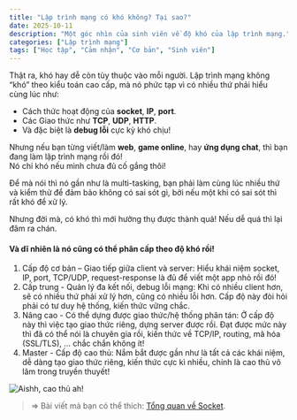 ```yaml
---
title: "Lập trình mạng có khó không? Tại sao?"
date: 2025-10-11
description: "Một góc nhìn của sinh viên về độ khó của lập trình mạng."
categories: ["Lập trình mạng"]
tags: ["Học tập", "Cảm nhận", "Cơ bản", "Sinh viên"]
---
```


Thật ra, khó hay dễ còn tùy thuộc vào mỗi người.
Lập trình mạng không “khó” theo kiểu toán cao cấp, mà nó phức tạp vì có nhiều thứ phải hiểu cùng lúc như:
- Cách thức hoạt động của **socket**, **IP**, **port**.
- Các Giao thức như **TCP**, **UDP**, **HTTP**.
- Và đặc biệt là **debug lỗi** cực kỳ khó chịu!

Nhưng nếu bạn từng viết/làm **web**, **game online**, hay **ứng dụng chat**, thì bạn đang làm lập trình mạng rồi đó!  
Nó chỉ khó nếu mình chưa đủ cố gắng thôi!

Để mà nói thì nó gần như là multi-tasking, bạn phải làm cùng lúc nhiều thứ và kiểm thử để đảm bảo không có sai sót gì, bởi nếu một khi có sai sót thì rất khó để xử lý.

Nhưng đời mà, có khó thì mới hưởng thụ được thành quả! Nếu dễ quá thì lại đâm ra chán.

#### **Và dĩ nhiên là nó cũng có thể phân cấp theo độ khó rồi!**
1. Cấp độ cơ bản – Giao tiếp giữa client và server: Hiểu khái niệm socket, IP, port, TCP/UDP, request-response là đủ để viết một app nhỏ rồi đó!
2. Cấp trung - Quản lý đa kết nối, debug lỗi mạng: Khi có nhiều client hơn, sẽ có nhiều thứ phải xử lý hơn, cũng có nhiều lỗi hơn. Cấp độ này đòi hỏi phải có tư duy hệ thống, kiến thức vững chắc.
3. Nâng cao - Có thể dựng được giao thức/hệ thống phân tán: Ở cấp độ này thì việc tạo giao thức riêng, dựng server được rồi. Đạt được mức này thì đã có thể nói là chuyên gia rồi, kiến thức về TCP/IP, routing, mã hóa (SSL/TLS), ... chắc chắn không ít!
4. Master - Cấp độ cao thủ: Nắm bắt được gần như là tất cả các khái niệm, dễ dàng tạo giao thức riêng, kiến thức cực kì nhiều, chính là cao thủ võ lâm trong truyền thuyết!

![Aishh, cao thủ ah!](images/caothu.jpg)

>=> Bài viết mà bạn có thể thích: [Tổng quan về Socket](/ThaoBlog/posts/whatissocket).